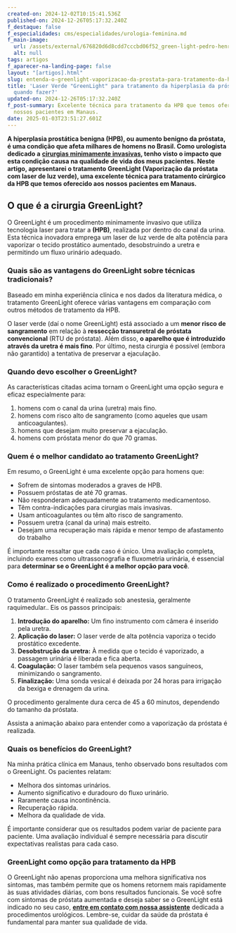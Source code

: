 ```yaml
---
created-on: 2024-12-02T10:15:41.536Z
published-on: 2024-12-26T05:17:32.240Z
f_destaque: false
f_especialidades: cms/especialidades/urologia-feminina.md
f_main-image:
  url: /assets/external/676820d6d8cdd7cccbd06f52_green-light-pedro-henrique.jpg
  alt: null
tags: artigos
f_aparecer-na-landing-page: false
layout: "[artigos].html"
slug: entenda-o-greenlight-vaporizacao-da-prostata-para-tratamento-da-hiperplasia-prostatica-benigna
title: 'Laser Verde "GreenLight" para tratamento da hiperplasia da próstata:
  quando fazer?'
updated-on: 2024-12-26T05:17:32.240Z
f_post-summary: Excelente técnica para tratamento da HPB que temos oferecido aos
  nossos pacientes em Manaus.
date: 2025-01-03T23:51:27.601Z
---
```

**A hiperplasia prostática benigna (HPB), ou aumento benigno da próstata, é uma condição que afeta milhares de homens no Brasil. Como urologista dedicado a** **[cirurgias minimamente invasivas](https://uroconsult.com.br/artigos/cirurgia-robotica-para-cancer-de-prostata-vantagens-e-desvantagens/), tenho visto o impacto que esta condição causa na qualidade de vida dos meus pacientes. Neste artigo, apresentarei o tratamento GreenLight (Vaporização da próstata com laser de luz verde), uma excelente técnica para tratamento cirúrgico da HPB que temos oferecido aos nossos pacientes em Manaus.**

## **O que é a cirurgia GreenLight?**

O GreenLight é um procedimento minimamente invasivo que utiliza tecnologia laser para tratar a **(HPB)**, realizada por dentro do canal da urina. Esta técnica inovadora emprega um laser de luz verde de alta potência para vaporizar o tecido prostático aumentado, desobstruindo a uretra e permitindo um fluxo urinário adequado. 

### **Quais são as vantagens do GreenLight sobre técnicas tradicionais?**

Baseado em minha experiência clínica e nos dados da literatura médica, o tratamento GreenLight oferece várias vantagens em comparação com outros métodos de tratamento da HPB.

O laser verde (daí o nome GreenLight) está associado a um **menor risco de sangramento** em relação à **ressecção transuretral de próstata convencional** (RTU de próstata). Além disso, **o aparelho que é introduzido através da uretra é mais fino**. Por último, nesta cirurgia é possível (embora não garantido) a tentativa de preservar a ejaculação.

### **Quando devo escolher o GreenLight?**

As características citadas acima tornam o GreenLight uma opção segura e eficaz especialmente para:

1. homens com o canal da urina (uretra) mais fino.
2. homens com risco alto de sangramento (como aqueles que usam anticoagulantes).
3. homens que desejam muito preservar a ejaculação.
4. homens com próstata menor do que 70 gramas.



### **Quem é o melhor candidato ao tratamento GreenLight?**

Em resumo, o GreenLight é uma excelente opção para homens que:

* Sofrem de sintomas moderados a graves de HPB.
* Possuem próstatas de até 70 gramas.
* Não responderam adequadamente ao tratamento medicamentoso.
* Têm contra-indicações para cirurgias mais invasivas.
* Usam anticoagulantes ou têm alto risco de sangramento.
* Possuem uretra (canal da urina) mais estreito.
* Desejam uma recuperação mais rápida e menor tempo de afastamento do trabalho

É importante ressaltar que cada caso é único. Uma avaliação completa, incluindo exames como ultrassonografia e fluxometria urinária, é essencial para **determinar se o GreenLight é a melhor opção para você**.

### **Como é realizado o procedimento GreenLight?**

O tratamento GreenLight é realizado sob anestesia, geralmente raquimedular.. Eis os passos principais:

1. **Introdução do aparelho:** Um fino instrumento com câmera é inserido pela uretra.
2. **Aplicação do laser:** O laser verde de alta potência vaporiza o tecido prostático excedente.
3. **Desobstrução da uretra:** À medida que o tecido é vaporizado, a passagem urinária é liberada e fica aberta.
4. **Coagulação:** O laser também sela pequenos vasos sanguíneos, minimizando o sangramento.
5. **Finalização:** Uma sonda vesical é deixada por 24 horas para irrigação da bexiga e drenagem da urina.

O procedimento geralmente dura cerca de 45 a 60 minutos, dependendo do tamanho da próstata.

Assista a animação abaixo para entender como a vaporização da próstata é realizada.

### **Quais os benefícios do GreenLight?**

Na minha prática clínica em Manaus, tenho observado bons resultados com o GreenLight. Os pacientes relatam:

* Melhora dos sintomas urinários.
* Aumento significativo e duradouro do fluxo urinário.
* Raramente causa incontinência.
* Recuperação rápida.
* Melhora da qualidade de vida.

É importante considerar que os resultados podem variar de paciente para paciente. Uma avaliação individual é sempre necessária para discutir expectativas realistas para cada caso.

### **GreenLight como opção para tratamento da HPB**

O GreenLight não apenas proporciona uma melhora significativa nos sintomas, mas também permite que os homens retornem mais rapidamente às suas atividades diárias, com bons resultados funcionais. Se você sofre com sintomas de próstata aumentada e deseja saber se o GreenLight está indicado no seu caso, **[entre em contato com nossa assistente](https://api.whatsapp.com/send?phone=5592982252490)** dedicada a procedimentos urológicos. Lembre-se, cuidar da saúde da próstata é fundamental para manter sua qualidade de vida.